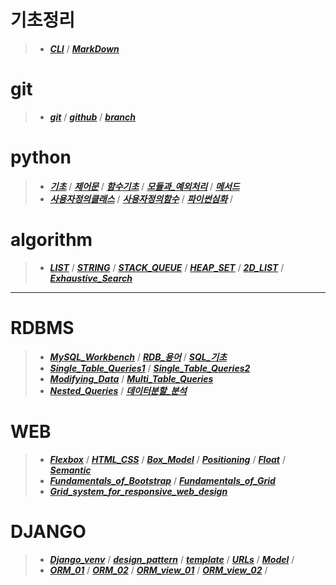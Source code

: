 # **기초정리**
>- _**[CLI](MarkDown/CLI.md)**_  /  _**[MarkDown](MarkDown/markdown.md)**_

# **git**
>- _**[git](git_github/git.md)**_ / _**[github](git_github/github.md)**_ / _**[branch](git_github/branch.md)**_

# **python**

>- _**[기초](python/01_python_기초.md)**_ / _**[제어문](python/02_python_제어문.md)**_ / _**[함수기초](python/03_python_함수기초.md)**_ 
 / _**[모듈과_예외처리](python/04_python_모듈과_예외처리.md)**_ / _**[메서드](python/05_python_메서드.md)**_
>- _**[사용자정의클래스](python/06_python_사용자정의클래스.md)**_ / _**[사용자정의함수](python/07_python_사용자정의함수.md)**_ / _**[파이썬심화](python/08_python_파이썬심화.md)**_ / 

# **algorithm**

>- _**[LIST](algorithm/01_algorithm_list.md)**_ / _**[STRING](algorithm/02_algorithm_string.md)**_ / _**[STACK_QUEUE](algorithm/03_algorithm_stack_queue.md)**_ / _**[HEAP_SET](algorithm/04_algorithm_heap_set.md)**_ / _**[2D_LIST](algorithm/05_algorithm_2d_list.md)**_ / _**[Exhaustive_Search](algorithm/06_algorithm_Exhaustive_Search.md)**_
---

# **RDBMS**
>- _**[MySQL_Workbench](RDBMS/01_workbench.md)**_ / _**[RDB_용어](RDBMS/02_relational_Database.md)**_ / _**[SQL_기초](RDBMS/03_SQL_Basics.md)**_ 
>- _**[Single_Table_Queries1](RDBMS/04_SQL_Single_Table_Queries.md)**_ / _**[Single_Table_Queries2](RDBMS/05_SQL_Single_Table_Queries2.md)**_ 
>- _**[Modifying_Data](RDBMS/06_SQL_Modifying_Data.md)**_ / _**[Multi_Table_Queries](RDBMS/07_SQL_Multi_Table_Queries.md)**_ 
>- _**[Nested_Queries](RDBMS/08_SQL_Nested_Queries.md)**_ / _**[데이터분할_분석](RDBMS/09_데이터_분할_분석.md)**_

# **WEB**
>- _**[Flexbox](WEB/01_Flexbox.md)**_ / _**[HTML_CSS](WEB/02_HTML_CSS.md)**_  / _**[Box_Model](WEB/03_The_box_model.md)**_  / _**[Positioning](WEB/04_Positioning.md)**_ / _**[Float](WEB/05_Float.md)**_ / _**[Semantic](WEB/06_Semantic_Web.md)**_ 
>- _**[Fundamentals_of_Bootstrap](WEB/07_Fundamentals_of_Bootstrap.md)**_ / _**[Fundamentals_of_Grid](WEB/08_Fundamentals_of_Grid.md)**_ 
>- _**[Grid_system_for_responsive_web_design](WEB/09_Grid_system_for_responsive_web_design.md)**_ 

# **DJANGO**
>- _**[Django_venv](django/01_django_venv.md)**_ / _**[design_pattern](django/02_design_pattern.md)**_ / _**[template](django/03_template.md)**_ / _**[URLs](django/04_URLs.md)**_ / _**[Model](django/05_Model.md)**_ /
>- _**[ORM_01](django/06_ORM_01.md)**_ /  _**[ORM_02](django/07_ORM_02.md)**_ /  _**[ORM_view_01](django/08_ORM_view_01.md)**_ /  _**[ORM_view_02](django/09_ORM_view_02.md)**_ /